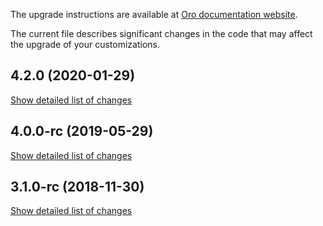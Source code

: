 The upgrade instructions are available at [Oro documentation website](https://doc.oroinc.com/master/backend/setup/upgrade-to-new-version/).

The current file describes significant changes in the code that may affect the upgrade of your customizations.

## 4.2.0 (2020-01-29)
[Show detailed list of changes](incompatibilities-4-2.md)

## 4.0.0-rc (2019-05-29)
[Show detailed list of changes](incompatibilities-4-0-rc.md)

## 3.1.0-rc (2018-11-30)
[Show detailed list of changes](incompatibilities-3-1-rc.md)
